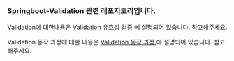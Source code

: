 ### Springboot-Validation 관련 레포지토리입니다.

Validation에 대한내용은 [Validation 유효성 검증 ](https://dingdingmin-back-end-developer.tistory.com/entry/Springboot-MVC-%ED%8C%8C%ED%97%A4%EC%B9%98%EA%B8%B010-Validation-%EC%9C%A0%ED%9A%A8%EC%84%B1-%EA%B2%80%EC%A6%9D)에 설명되어 있습니다. 참고해주세요.

Validation 동작 과정에 대한 내용은  [Validation 동작 과정 ](https://dingdingmin-back-end-developer.tistory.com/entry/Springboot-MVC-%ED%8C%8C%ED%97%A4%EC%B9%98%EA%B8%B010-Validation-%EB%8F%99%EC%9E%91%EA%B3%BC%EC%A0%95)에 설명되어 있습니다. 참고해주세요.